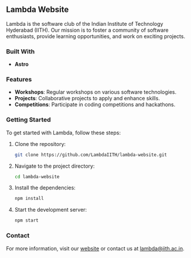 ## Lambda Website

Lambda is the software club of the Indian Institute of Technology Hyderabad (IITH). Our mission is to foster a community of software enthusiasts, provide learning opportunities, and work on exciting projects.


### Built With
- **Astro**


### Features
- **Workshops**: Regular workshops on various software technologies.
- **Projects**: Collaborative projects to apply and enhance skills.
- **Competitions**: Participate in coding competitions and hackathons.

### Getting Started
To get started with Lambda, follow these steps:
1. Clone the repository:
    ```sh
    git clone https://github.com/LambdaIITH/lambda-website.git
    ```
2. Navigate to the project directory:
    ```sh
    cd lambda-website
    ```
3. Install the dependencies:
    ```sh
    npm install
    ```
4. Start the development server:
    ```sh
    npm start
    ```

### Contact
For more information, visit our [website](https://lambda.iith.ac.in) or contact us at lambda@iith.ac.in.
